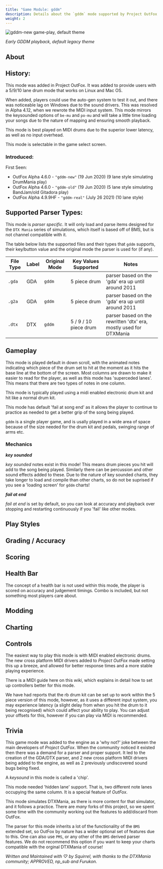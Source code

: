 ```yaml
---
title: "Game Module: gddm"
description: Details about the `gddm` mode supported by Project OutFox.
weight: 2
---
```


![gddm-new game-play, default theme](https://user-images.githubusercontent.com/11047768/135682218-0706dc51-438b-4971-85a6-cedc6729cca2.png)

_Early GDDM playback, default legacy theme_

<!--
insert picture of gameplay 
-->

## About

## History:

This mode was added in Project OutFox. It was added to provide users with a 5/9/10 lane drum mode that works on Linux and Mac OS.

When added, players could use the auto-gen system to test it out, and there was noticeable lag on Windows due to the sound drivers. This was resolved in Alpha 4.12, when we rewrote the MIDI input system. This mode mirrors the keysounded options of ``be-mu`` and ``po-mu`` and will take a little time loading your songs due to the nature of mapping and ensuring smooth playback.

This mode is best played on MIDI drums due to the superior lower latency, as well as no input overhead.

This mode is selectable in the game select screen.

### Introduced:

First Seen:
 * OutFox Alpha 4.6.0 - ``"gddm-new"`` (19 Jun 2020) (9 lane style simulating DrumMania play)
 * OutFox Alpha 4.6.0 - ``"gddm-old"`` (19 Jun 2020) (5 lane style simulating BandJam/old Gitadora play)
 * OutFox Alpha 4.9.9HF - ``"gddm-real"`` (July 26 2021) (10 lane style)

## Supported Parser Types:
This mode is _parser specific_. It will only load and parse items designed for the `DTX Mania` series of simulations, which itself is based off of BMS, but is not channel compatible with it.

The table below lists the supported files and their types that ``gddm`` supports, their key/button value and the original mode the parser is used for (if any).

File Type|Label|Original Mode|Key Values Supported|Notes 
------------|-------------|-------------|-------------|-------------|
 ``.gda`` | GDA | ``gddm`` | 5 piece drum | parser based on the 'gda' era up until around 2011
 ``.g2a`` | GDA | ``gddm`` | 5 piece drum | parser based on the 'gda' era up until around 2011
 ``.dtx`` | DTX | ``gddm`` | 5 / 9 / 10 piece drum | parser based on the rewritten 'dtx' era, mostly used for DTXMania


## Gameplay

This mode is played default in down scroll, with the animated notes indicating which piece of the drum set to hit at the moment as it hits the base line at the bottom of the screen. Most columns are drawn to make it easier to read for the player, as well as this mode has 'superceded lanes'. This means that there are two types of notes in one column.

This mode is typically played using a midi enabled electronic drum kit and hit like a normal drum kit.

This mode has default 'fail at song end' as it allows the player to continue to practice as needed to get a better grip of the song being played.

``gddm`` is a single player game, and is usally played in a wide area of space because of the size needed for the drum kit and pedals, swinging range of arms etc.

### Mechanics
**_key sounded_**

_key sounded_ notes exist in this mode! This means drum pieces you hit will add to the song being played. Similarly there can be percussion and other sound effects added to these. Due to the nature of key sounded charts, they take longer to load and compile than other charts, so do not be suprised if you see a 'loading screen' for ``gddm`` charts!

**_fail at end_**

_fail at end_ is set by default, so you can look at accuracy and playback over stopping and restarting continuously if you 'fail' like other modes.


## Play Styles

## Grading / Accuracy

## Scoring

## Health Bar

The concept of a health bar is not used within this mode, the player is scored on accuracy and judgement timings. Combo is included, but not something most players care about.

## Modding

## Charting

## Controls

The easiest way to play this mode is with MIDI enabled electronic drums. The new cross platform MIDI drivers added to _Project OutFox_ made setting this up a breeze, and allowed for better response times and a more stable playing experience.

There is a MIDI guide here on this _wiki_, which explains in detail how to set up controllers better for this mode.

We have had reports that the rb drum kit can be set up to work within the 5 piece version of this mode, however, as it uses a different input system, you may experience latency (a slight delay from when you hit the drum to it being recognised) which could affect your ability to play. You can adjust your offsets for this, however if you can play via MIDI is recommended.

## Trivia

This game mode was added to the engine as a 'why not?' joke between the main developers of _Project OutFox_. When the community noticed it existed then there was a demand for a parser and proper support. It led to the creation of the GDA/DTX parser, and 2 new cross platform MIDI drivers being added to the engine, as well as 2 previously undiscovered sound bugs being fixed.

A _keysound_ in this mode is called a 'chip'. 

This mode needed 'hidden lane' support. That is, two different note lanes occupying the same column. It is a special feature of _OutFox_.

This mode simulates DTXMania, as there is more content for that simulator, and it follows a practice. There are _many_ forks of this project, so we spent some time with the community working out the features to add/discard from OutFox.

The parser for this mode inherits a lot of the functionality of the `BMS` extended set, so OutFox by nature has a wider optional set of features due to this. One can also use `PMS`, or any other of the `BMS` derived parser features. We do not recommend this option if you want to keep your charts compatible with the orginal DTXMania of course!

_Written and Maintained with ♡ by Squirrel, with thanks to the DTXMania community; APPROVED, np\_sub and Furukon._